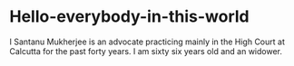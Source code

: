 # Hello-everybody-in-this-world
I Santanu Mukherjee is an advocate practicing mainly in the High Court at Calcutta for the past forty years. I am sixty six years old and an widower.
